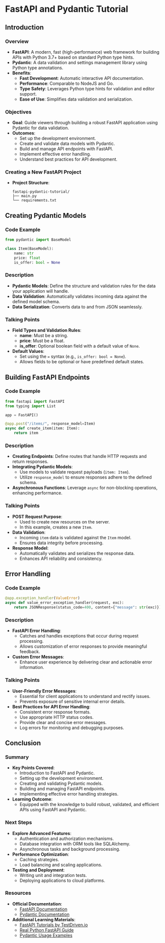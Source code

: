 # FastAPI and Pydantic Tutorial

## Introduction

### Overview
- **FastAPI**: A modern, fast (high-performance) web framework for building APIs with Python 3.7+ based on standard Python type hints.
- **Pydantic**: A data validation and settings management library using Python type annotations.
- **Benefits**:
  - **Fast Development**: Automatic interactive API documentation.
  - **Performance**: Comparable to NodeJS and Go.
  - **Type Safety**: Leverages Python type hints for validation and editor support.
  - **Ease of Use**: Simplifies data validation and serialization.

### Objectives
- **Goal**: Guide viewers through building a robust FastAPI application using Pydantic for data validation.
- **Outcomes**:
  - Set up the development environment.
  - Create and validate data models with Pydantic.
  - Build and manage API endpoints with FastAPI.
  - Implement effective error handling.
  - Understand best practices for API development.



### Creating a New FastAPI Project
- **Project Structure**:
  ```
  fastapi-pydantic-tutorial/
  ├── main.py
  └── requirements.txt
  ```
## Creating Pydantic Models

### Code Example

```python
from pydantic import BaseModel

class Item(BaseModel):
    name: str
    price: float
    is_offer: bool = None
```

### Description
- **Pydantic Models**: Define the structure and validation rules for the data your application will handle.
- **Data Validation**: Automatically validates incoming data against the defined model schema.
- **Data Serialization**: Converts data to and from JSON seamlessly.

### Talking Points
- **Field Types and Validation Rules**:
  - **name**: Must be a string.
  - **price**: Must be a float.
  - **is_offer**: Optional boolean field with a default value of `None`.
- **Default Values**:
  - Set using the `=` syntax (e.g., `is_offer: bool = None`).
  - Allows fields to be optional or have predefined default states.

## Building FastAPI Endpoints

### Code Example

```python
from fastapi import FastAPI
from typing import List

app = FastAPI()

@app.post("/items/", response_model=Item)
async def create_item(item: Item):
    return item
```

### Description
- **Creating Endpoints**: Define routes that handle HTTP requests and return responses.
- **Integrating Pydantic Models**:
  - Use models to validate request payloads (`item: Item`).
  - Utilize `response_model` to ensure responses adhere to the defined schema.
- **Asynchronous Functions**: Leverage `async` for non-blocking operations, enhancing performance.

### Talking Points
- **POST Request Purpose**:
  - Used to create new resources on the server.
  - In this example, creates a new `Item`.
- **Data Validation**:
  - Incoming `item` data is validated against the `Item` model.
  - Ensures data integrity before processing.
- **Response Model**:
  - Automatically validates and serializes the response data.
  - Enhances API reliability and consistency.

## Error Handling

### Code Example

```python
@app.exception_handler(ValueError)
async def value_error_exception_handler(request, exc):
    return JSONResponse(status_code=400, content={"message": str(exc)})
```

### Description
- **FastAPI Error Handling**:
  - Catches and handles exceptions that occur during request processing.
  - Allows customization of error responses to provide meaningful feedback.
- **Custom Error Messages**:
  - Enhance user experience by delivering clear and actionable error information.

### Talking Points
- **User-Friendly Error Messages**:
  - Essential for client applications to understand and rectify issues.
  - Prevents exposure of sensitive internal error details.
- **Best Practices for API Error Handling**:
  - Consistent error response formats.
  - Use appropriate HTTP status codes.
  - Provide clear and concise error messages.
  - Log errors for monitoring and debugging purposes.

## Conclusion

### Summary
- **Key Points Covered**:
  - Introduction to FastAPI and Pydantic.
  - Setting up the development environment.
  - Creating and validating Pydantic models.
  - Building and managing FastAPI endpoints.
  - Implementing effective error handling strategies.
- **Learning Outcome**:
  - Equipped with the knowledge to build robust, validated, and efficient APIs using FastAPI and Pydantic.

### Next Steps
- **Explore Advanced Features**:
  - Authentication and authorization mechanisms.
  - Database integration with ORM tools like SQLAlchemy.
  - Asynchronous tasks and background processing.
- **Performance Optimization**:
  - Caching strategies.
  - Load balancing and scaling applications.
- **Testing and Deployment**:
  - Writing unit and integration tests.
  - Deploying applications to cloud platforms.

### Resources
- **Official Documentation**:
  - [FastAPI Documentation](https://fastapi.tiangolo.com/)
  - [Pydantic Documentation](https://pydantic-docs.helpmanual.io/)
- **Additional Learning Materials**:
  - [FastAPI Tutorials by TestDriven.io](https://testdriven.io/blog/fastapi-crud/)
  - [Real Python FastAPI Guide](https://realpython.com/fastapi-python-web-apis/)
  - [Pydantic Usage Examples](https://github.com/samuelcolvin/pydantic)


